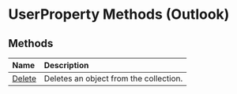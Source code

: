 
# UserProperty Methods (Outlook)

## Methods



|**Name**|**Description**|
|:-----|:-----|
| [Delete](6b1da165-f3d9-0a44-4582-3b468896a911.md)|Deletes an object from the collection.|
